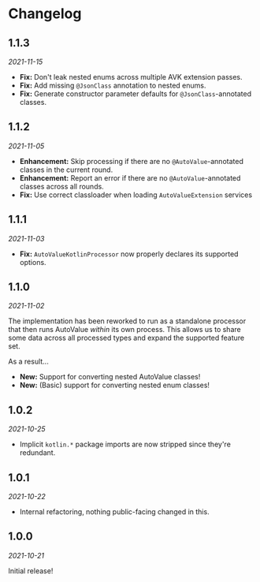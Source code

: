 Changelog
=========

1.1.3
-----

_2021-11-15_

* **Fix:** Don't leak nested enums across multiple AVK extension passes.
* **Fix:** Add missing `@JsonClass` annotation to nested enums.
* **Fix:** Generate constructor parameter defaults for `@JsonClass`-annotated classes.

1.1.2
-----

_2021-11-05_

* **Enhancement:** Skip processing if there are no `@AutoValue`-annotated classes in the current round.
* **Enhancement:** Report an error if there are no `@AutoValue`-annotated classes across all rounds.
* **Fix:** Use correct classloader when loading `AutoValueExtension` services

1.1.1
-----

_2021-11-03_

* **Fix:** `AutoValueKotlinProcessor` now properly declares its supported options.

1.1.0
-----

_2021-11-02_

The implementation has been reworked to run as a standalone processor that then runs AutoValue
_within_ its own process. This allows us to share some data across all processed types and expand
the supported feature set.

As a result...
* **New:** Support for converting nested AutoValue classes!
* **New:** (Basic) support for converting nested enum classes!

1.0.2
-----

_2021-10-25_

* Implicit `kotlin.*` package imports are now stripped since they're redundant.

1.0.1
-----

_2021-10-22_

* Internal refactoring, nothing public-facing changed in this.

1.0.0
-----

_2021-10-21_

Initial release!
